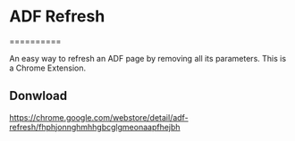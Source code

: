 # ADF Refresh
==========

An easy way to refresh an ADF page by removing all its parameters. This is a Chrome Extension.

## Donwload

https://chrome.google.com/webstore/detail/adf-refresh/fhphjonnghmhhgbcglgmeonaapfhejbh
